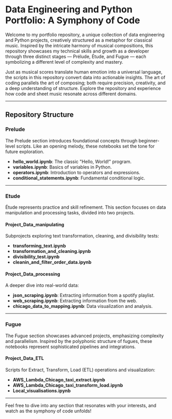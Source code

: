 # Data Engineering and Python Portfolio: A Symphony of Code

Welcome to my portfolio repository, a unique collection of data engineering and Python projects, creatively structured as a metaphor for classical music. Inspired by the intricate harmony of musical compositions, this repository showcases my technical skills and growth as a developer through three distinct stages — Prélude, Étude, and Fugue — each symbolizing a different level of complexity and mastery.

Just as musical scores translate human emotion into a universal language, the scripts in this repository convert data into actionable insights. The art of coding parallels the art of composing; both require precision, creativity, and a deep understanding of structure. Explore the repository and experience how code and sheet music resonate across different domains.

---

## Repository Structure

### Prelude
The Prelude section introduces foundational concepts through beginner-level scripts. Like an opening melody, these notebooks set the tone for future exploration.

- **hello_world.ipynb**: The classic "Hello, World!" program.
- **variables.ipynb**: Basics of variables in Python.
- **operators.ipynb**: Introduction to operators and expressions.
- **conditional_statements.ipynb**: Fundamental conditional logic.

---

### Etude
Étude represents practice and skill refinement. This section focuses on data manipulation and processing tasks, divided into two projects.

#### Project_Data_manipulating
Subprojects exploring text transformation, cleaning, and divisibility tests:
- **transforming_text.ipynb**
- **transformation_and_cleaning.ipynb**
- **divisibility_test.ipynb**
- **cleanin_and_filter_order_data.ipynb**

#### Project_Data_processing
A deeper dive into real-world data:
- **json_scraping.ipynb**: Extracting information from a spotify playlist.
- **web_scraping.ipynb**: Extracting information from the web.
- **chicago_data_to_mapping.ipynb**: Data visualization and analysis.

---

### Fugue
The Fugue section showcases advanced projects, emphasizing complexity and parallelism. Inspired by the polyphonic structure of fugues, these notebooks represent sophisticated pipelines and integrations.

#### Project_Data_ETL
Scripts for Extract, Transform, Load (ETL) operations and visualization:
- **AWS_Lambda_Chicago_taxi_extract.ipynb**
- **AWS_Lambda_Chicago_taxi_transform_load.ipynb**
- **Local_visualisations.ipynb**

---

Feel free to dive into any section that resonates with your interests, and watch as the symphony of code unfolds!

